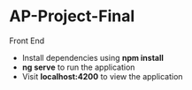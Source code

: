 # AP-Project-Final
 Front End

- Install dependencies using **npm install**
- **ng serve** to run the application
- Visit **localhost:4200** to view the application


